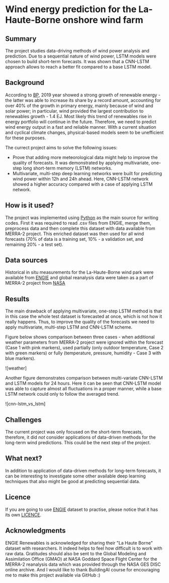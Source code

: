 # Wind energy prediction for the La-Haute-Borne onshore wind farm

## Summary

The project studies data-driving methods of wind power analysis and prediction. Due to a sequential nature of wind power, LSTM models were chosen to build short-term forecasts. It was shown that a CNN-LSTM approach allows to reach a better fit compared to a base LSTM model.

## Background

According to [BP](https://www.bp.com/en/global/corporate/energy-economics/statistical-review-of-world-energy.html), 2019 year showed a strong growth of renewable energy - the latter was able to increase its share by a record amount, accounting for over 40% of the growth in primary energy, mainly because of wind and solar power; in particular, wind provided the largest contribution to renewables growth - 1.4 EJ. Most likely this trend of renewables rise in energy portfolio will continue in the future. Therefore, we need to predict wind energy output in a fast and reliable manner. With a current situation and cyclical climate changes, physical-based models seem to be unefficient for these purposes.

The currect project aims to solve the following issues:
* Prove that adding more meteorological data might help to improve the quality of forecasts. It was demonstrated by applying multivariate, one-step long short-term memory (LSTM) networks. 
* Multivariate, multi-step deep learning networks were built for predicting wind power within 12h and 24h ahead. Here, CNN-LSTM network showed a higher accuracy compared with a case of applying LSTM network. 

## How is it used?

The project was implemented using [Python](https://www.python.org/) as the main source for writing codes. First it was required to read .csv files from ENGIE, merge them, preprocess data and then complete this dataset with data available from MERRA-2 project. This enriched dataset was then used for all wind forecasts (70% of data is a training set, 10% - a validation set, and remaining 20% - a test set).

## Data sources
Historical in situ measurements for the La-Haute-Borne wind park were available from [ENGIE](https://opendata-renewables.engie.com/) and global reanalysis data were taken as a part of MERRA-2 project from [NASA](https://gmao.gsfc.nasa.gov/reanalysis/MERRA-2/)

## Results

The main drawback of applying multivariate, one-step LSTM method is that in this case the whole test dataset is forecasted at once, which is not how it really happens. Thus, to improve the quality of the forecasts we need to apply multivariate, multi-step LSTM and CNN-LSTM scheme. 

Figure below shows comparison between three cases - when additional weather parameters from MERRA-2 project were ignored within the forecast (Case 1 with pink markers), used partially (only outdoor temperature, Case 2 with green markers) or fully (temperature, pressure, humidity - Case 3 with blue markers). 

![weather]

Another figure demonstrates comparison between multi-variate CNN-LSTM and LSTM models for 24 hours. Here it can be seen that CNN-LSTM model was able to capture almost all fluctuations in a proper manner, while a base LSTM network could only to follow the averaged trend.

![cnn-lstm_vs_lstm]

## Challenges

The current project was only focused on the short-term forecasts, therefore, it did _not_ consider applications of data-driven methods for the long-term wind predictions. This could be the next step of the project.

## What next?

In addition to application of data-driven methods for long-term forecasts, it can be interesting to investigate some other available deep learning techniques that also might be good at predicting sequential data.

## Licence

If you are going to use [ENGIE](https://opendata-renewables.engie.com/) dataset to practise, please notice that it has its own [LICENCE](https://www.etalab.gouv.fr/wp-content/uploads/2017/04/ETALAB-Licence-Ouverte-v2.0.pdf).

## Acknowledgments

ENGIE Renewables is acknowledged for sharing their "La Haute Borne" dataset with researchers. It indeed helps to feel how difficult is to work with raw data. Gratitudes should also be sent to the Global Modeling and Assimilation Office (GMAO) at NASA Goddard Space Flight Center for the MERRA-2 reanalysis data which was provided through the NASA GES DISC online archive. And I would like to thank BuildingAI course for encouraging me to make this project available via GitHub :)
